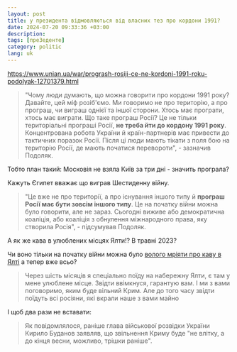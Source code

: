 ```yaml
---
layout: post
title: у президента відмовляються від власних тез про кордони 1991?
date: 2024-07-20 09:33:36 +03:00
description: 
tags: [преЗеденте]
category: politic
lang: uk
---
```


https://www.unian.ua/war/progrash-rosiji-ce-ne-kordoni-1991-roku-podolyak-12701379.html

> "Чому люди думають, що можна говорити про кордони 1991 року? Давайте, цей міф розіб'ємо. Ми говоримо не про територію, а про програш, чи виграш однієї та іншої сторони. Хтось має програти, хтось має виграти. Що таке програш Росії? Це не тільки територіальні програші Росії, **не треба йти до кордону 1991 року**. Концентрована робота України й країн-партнерів має привести до тактичних поразок Росії. Після ці люди мають тікати з поля бою на територію Росії, де мають початися перевороти", - зазначив Подоляк. 

Тобто план такий:
Московія не взяла Київ за три дні - значить програла?

Кажуть Єгипет вважає що виграв Шестиденну війну.

> "Це вже не про території, а про існування іншого типу й **програш Росії має бути зовсім іншого типу**. Це на початку війни можна було говорити, але не зараз. Сьогодні виживе або демократична коаліція, або коаліція з обнулення міжнародного права, яку створила Росія", - підсумував Подоляк.

А як же кава в улюблених місцях Ялти!? В травні 2023?

Чи воно тільки на початку війни можна було 
[волого мріяти про каву в Ялті](https://www.ukrinform.ua/rubric-crimea/3623657-e-tam-u-mene-ulublene-misce-podolak-obicae-cerez-piv-roku-rozpovisti-z-alti-pro-vilnij-krim.html) 
а тепер вже всьо?

> Через шість місяців я спеціально поїду на набережну Ялти, є там у мене улюблене місце. Звідти ввімкнуся, гарантую вам. І ми з вами поговоримо, яким буде вільний Крим. Але до того часу звідти поїдуть всі росіяни, які вкрали наше з вами майно

І щоб два рази не вставати:

> Як повідомлялося, раніше глава військової розвідки України Кирило Буданов заявляв, що звільнення Криму буде "не влітку, а до кінця весни, можливо, трішки раніше".
